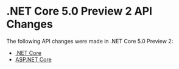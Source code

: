 # .NET Core 5.0 Preview 2 API Changes

The following API changes were made in .NET Core 5.0 Preview 2:

- [.NET Core](./.Net/5.0-preview2.md)
- [ASP.NET Core](./Asp.Net/5.0-preview2.md)
